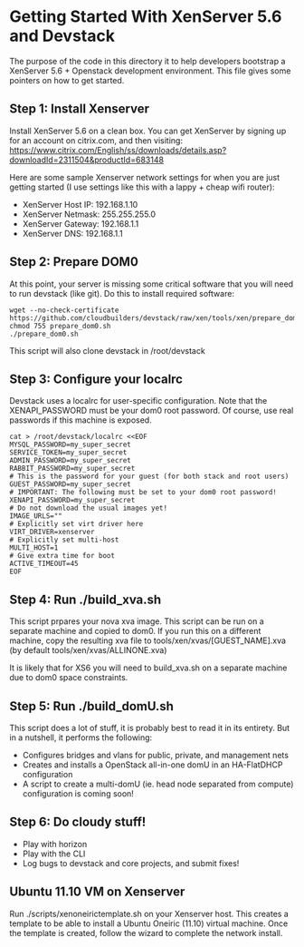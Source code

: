 Getting Started With XenServer 5.6 and Devstack
===============================================
The purpose of the code in this directory it to help developers bootstrap
a XenServer 5.6 + Openstack development environment.  This file gives
some pointers on how to get started.

Step 1: Install Xenserver
------------------------
Install XenServer 5.6 on a clean box. You can get XenServer by signing
up for an account on citrix.com, and then visiting:
https://www.citrix.com/English/ss/downloads/details.asp?downloadId=2311504&productId=683148

Here are some sample Xenserver network settings for when you are just
getting started (I use settings like this with a lappy + cheap wifi router):

* XenServer Host IP: 192.168.1.10
* XenServer Netmask: 255.255.255.0
* XenServer Gateway: 192.168.1.1
* XenServer DNS: 192.168.1.1

Step 2: Prepare DOM0
-------------------
At this point, your server is missing some critical software that you will
need to run devstack (like git).  Do this to install required software:

    wget --no-check-certificate https://github.com/cloudbuilders/devstack/raw/xen/tools/xen/prepare_dom0.sh
    chmod 755 prepare_dom0.sh
    ./prepare_dom0.sh

This script will also clone devstack in /root/devstack

Step 3: Configure your localrc
-----------------------------
Devstack uses a localrc for user-specific configuration.  Note that
the XENAPI_PASSWORD must be your dom0 root password.
Of course, use real passwords if this machine is exposed.

    cat > /root/devstack/localrc <<EOF
    MYSQL_PASSWORD=my_super_secret
    SERVICE_TOKEN=my_super_secret
    ADMIN_PASSWORD=my_super_secret
    RABBIT_PASSWORD=my_super_secret
    # This is the password for your guest (for both stack and root users)
    GUEST_PASSWORD=my_super_secret
    # IMPORTANT: The following must be set to your dom0 root password!
    XENAPI_PASSWORD=my_super_secret
    # Do not download the usual images yet!
    IMAGE_URLS=""
    # Explicitly set virt driver here
    VIRT_DRIVER=xenserver
    # Explicitly set multi-host
    MULTI_HOST=1
    # Give extra time for boot
    ACTIVE_TIMEOUT=45
    EOF

Step 4: Run ./build_xva.sh
--------------------------
This script prpares your nova xva image.  This script can be run on a separate machine
and copied to dom0.  If you run this on a different machine, copy the resulting xva
file to tools/xen/xvas/[GUEST_NAME].xva (by default tools/xen/xvas/ALLINONE.xva)

It is likely that for XS6 you will need to build_xva.sh on a separate machine due
to dom0 space constraints.

Step 5: Run ./build_domU.sh
--------------------------
This script does a lot of stuff, it is probably best to read it in its entirety.
But in a nutshell, it performs the following:

* Configures bridges and vlans for public, private, and management nets
* Creates and installs a OpenStack all-in-one domU in an HA-FlatDHCP configuration
* A script to create a multi-domU (ie. head node separated from compute) configuration is coming soon!

Step 6: Do cloudy stuff!
--------------------------
* Play with horizon
* Play with the CLI
* Log bugs to devstack and core projects, and submit fixes!

Ubuntu 11.10 VM on Xenserver
----------------------------
Run ./scripts/xenoneirictemplate.sh on your Xenserver host. This creates a
template to be able to install a Ubuntu Oneiric (11.10) virtual machine.
Once the template is created, follow the wizard to complete the network install.
